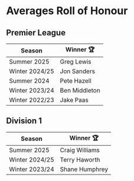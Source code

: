 # Averages Roll of Honour

## Premier League

| Season         | Winner 🏆     |
|----------------|---------------|
| Summer 2025    | Greg Lewis    |
| Winter 2024/25 | Jon Sanders   |
| Summer 2024    | Pete Hazell   |
| Winter 2023/24 | Ben Middleton |
| Winter 2022/23 | Jake Paas     |

## Division 1

| Season         | Winner 🏆      |
|----------------|----------------|
| Summer 2025    | Craig Williams |
| Winter 2024/25 | Terry Haworth  |
| Winter 2023/24 | Shane Humphrey |
